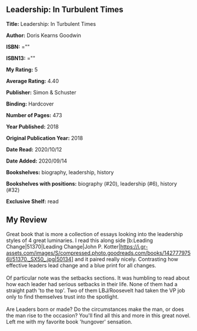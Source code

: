 ## Leadership: In Turbulent Times

**Title:** Leadership: In Turbulent Times

**Author:** Doris Kearns Goodwin

**ISBN:** =""

**ISBN13:** =""

**My Rating:** 5

**Average Rating:** 4.40

**Publisher:** Simon & Schuster

**Binding:** Hardcover

**Number of Pages:** 473

**Year Published:** 2018

**Original Publication Year:** 2018

**Date Read:** 2020/10/12

**Date Added:** 2020/09/14

**Bookshelves:** biography, leadership, history

**Bookshelves with positions:** biography (#20), leadership (#6), history (#32)

**Exclusive Shelf:** read


## My Review

Great book that is more a collection of essays looking into the leadership styles of 4 great luminaries. I read this along side [b:Leading Change|51370|Leading Change|John P. Kotter|https://i.gr-assets.com/images/S/compressed.photo.goodreads.com/books/1427779756l/51370._SX50_.jpg|50134] and it paired really nicely. Contrasting how effective leaders lead change and a blue print for all changes.<br/><br/>Of particular note was the setbacks sections. It was humbling to read about how each leader had serious setbacks in their life. None of them had a straight path 'to the top'. Two of them LBJ/Roosevelt had taken the VP job only to find themselves trust into the spotlight.<br/><br/>Are Leaders born or made? Do the circumstances make the man, or does the man rise to the occasion? You'll find all this and more in this great novel. Left me with my favorite book 'hungover' sensation.
